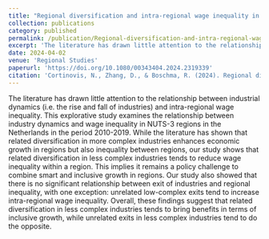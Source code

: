 ```yaml
---
title: "Regional diversification and intra-regional wage inequality in the Netherlands"
collection: publications
category: published
permalink: /publication/Regional-diversification-and-intra-regional-wage-inequality-in-the-Netherlands
excerpt: 'The literature has drawn little attention to the relationship between industrial dynamics (i.e. the rise and fall of industries) and intra-regional wage inequality. This explorative study examines the relationship between industry dynamics and wage inequality in NUTS-3 regions in the Netherlands in the period 2010-2019. While the literature has shown that related diversification in more complex industries enhances economic growth in regions but also inequality between regions, our study shows that related diversification in less complex industries tends to reduce wage inequality within a region. This implies it remains a policy challenge to combine smart and inclusive growth in regions. Our study also showed that there is no significant relationship between exit of industries and regional inequality, with one exception: unrelated low-complex exits tend to increase intra-regional wage inequality. Overall, these findings suggest that related diversification in less complex industries tends to bring benefits in terms of inclusive growth, while unrelated exits in less complex industries tend to do the opposite.'
date: 2024-04-02
venue: 'Regional Studies'
paperurl: 'https://doi.org/10.1080/00343404.2024.2319339'
citation: 'Cortinovis, N., Zhang, D., & Boschma, R. (2024). Regional diversification and intra-regional wage inequality in the Netherlands. Regional Studies, 1–15.'
---
```


The literature has drawn little attention to the relationship between industrial dynamics (i.e. the rise and fall of industries) and intra-regional wage inequality. This explorative study examines the relationship between industry dynamics and wage inequality in NUTS-3 regions in the Netherlands in the period 2010-2019. While the literature has shown that related diversification in more complex industries enhances economic growth in regions but also inequality between regions, our study shows that related diversification in less complex industries tends to reduce wage inequality within a region. This implies it remains a policy challenge to combine smart and inclusive growth in regions. Our study also showed that there is no significant relationship between exit of industries and regional inequality, with one exception: unrelated low-complex exits tend to increase intra-regional wage inequality. Overall, these findings suggest that related diversification in less complex industries tends to bring benefits in terms of inclusive growth, while unrelated exits in less complex industries tend to do the opposite.
